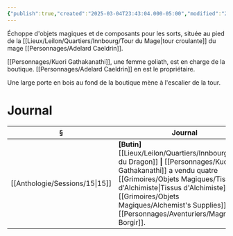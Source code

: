 ```yaml
---
{"publish":true,"created":"2025-03-04T23:43:04.000-05:00","modified":"2025-03-04T23:43:04.000-05:00","tags":["Innbourg"],"cssclasses":""}
---
```



Échoppe d'objets magiques et de composants pour les sorts, située au pied de la [[Lieux/Leilon/Quartiers/Innbourg/Tour du Mage\|tour croulante]] du mage [[Personnages/Adelard Caeldrin]].

[[Personnages/Kuori Gathakanathi]], une femme goliath, est en charge de la boutique. [[Personnages/Adelard Caeldrin]] en est le propriétaire.

Une large porte en bois au fond de la boutique mène à l'escalier de la tour.

# Journal

| §                                 | Journal                                                                                                                                                                       |
| --------------------------------- | ----------------------------------------------------------------------------------------------------------------------------------------------------------------------------- |
| [[Anthologie/Sessions/15\|15]] | **[Butin]** [[Lieux/Leilon/Quartiers/Innbourg/Plume du Dragon]] **\|** [[Personnages/Kuori Gathakanathi]] a vendu quatre [[Grimoires/Objets Magiques/Tissu d'Alchimiste\|Tissus d'Alchimiste]] et des [[Grimoires/Objets Magiques/Alchemist's Supplies]] à [[Personnages/Aventuriers/Magnus Borgir]]. |

